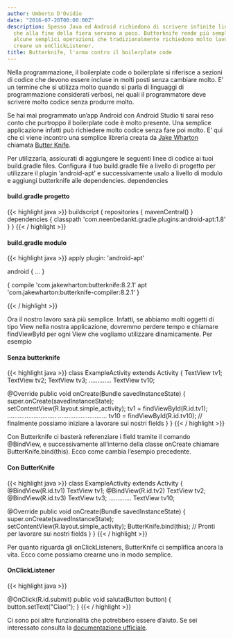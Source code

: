 ```yaml
---
author: Umberto D'Ovidio
date: "2016-07-20T00:00:00Z"
description: Spesso Java ed Android richiedono di scrivere infinite linee di codice
  che alla fine della fiera servono a poco. Butterknife rende più semplice effettuare
  alcune semplici operazioni che tradizionalmente richiedono molto lavoro, come il
  creare un onClickListener.
title: Butterknife, l'arma contro il boilerplate code
---
```


Nella programmazione, il boilerplate code o boilerplate si riferisce a sezioni di codice che devono essere incluse in molti posti senza cambiare molto. E’ un termine che si utilizza molto quando si parla di linguaggi di programmazione considerati verbosi, nei quali il programmatore deve scrivere molto codice senza produrre molto.
<!--more-->

Se hai mai programmato un’app Android con Android Studio ti sarai reso conto che purtroppo il boilerplate code è molto presente. Una semplice applicazione infatti può richiedere molto codice senza fare poi molto. E’ qui che ci viene incontro una semplice libreria creata da [Jake Wharton](http://jakewharton.com/) chiamata [Butter Knife](https://github.com/JakeWharton/butterknife).

Per utilizzarla, assicurati di aggiungere le seguenti linee di codice ai tuoi build.gradle files. Configura il tuo build.gradle file a livello di progetto per utilizzare il plugin ‘android-apt’ e successivamente usalo a livello di modulo e aggiungi butterknife alle dependencies.
dependencies

#### build.gradle progetto

{{< highlight java >}}
buildscript {
  repositories {
    mavenCentral()
   }
  dependencies {
    classpath 'com.neenbedankt.gradle.plugins:android-apt:1.8'
  }
}
{{< / highlight >}}

#### build.gradle modulo

{{< highlight java >}}
apply plugin: 'android-apt'

android {
  ...
}

 {
  compile 'com.jakewharton:butterknife:8.2.1'
  apt 'com.jakewharton:butterknife-compiler:8.2.1'
}

{{< / highlight >}}

Ora il nostro lavoro sarà più semplice. Infatti, se abbiamo molti oggetti di tipo View nella nostra applicazione, dovremmo perdere tempo e chiamare findViewById per ogni View che vogliamo utilizzare dinamicamente. Per esempio

#### Senza butterknife

{{< highlight java >}}
class ExampleActivity extends Activity {
  TextView tv1;
  TextView tv2;
  TextView tv3;
  .............
  TextView  tv10;


  @Override public void onCreate(Bundle savedInstanceState) {
    super.onCreate(savedInstanceState);
    setContentView(R.layout.simple_activity);
    tv1 = findViewById(R.id.tv1);
    ............................
    ............................
    tv10 = findViewById(R.id.tv10);
    // finalmente possiamo iniziare a lavorare sui nostri fields
  }
}
{{< / highlight >}}

Con Butterknife ci basterà referenziare i field tramite il comando @BindView, e successivamente all’interno della classe onCreate chiamare ButterKnife.bind(this). Ecco come cambia l’esempio precedente.

#### Con ButterKnife

{{< highlight java >}}
class ExampleActivity extends Activity {
 @BindView(R.id.tv1) TextView tv1;
 @BindView(R.id.tv2) TextView tv2;
 @BindView(R.id.tv3) TextView tv3;
 .............
 TextView  tv10;


 @Override public void onCreate(Bundle savedInstanceState) {
   super.onCreate(savedInstanceState);
   setContentView(R.layout.simple_activity);
   ButterKnife.bind(this);
   // Pronti per lavorare sui nostri fields
 }
}
{{< / highlight >}}


Per quanto riguarda gli onClickListeners, ButterKnife ci semplifica ancora la vita. Ecco come possiamo crearne uno in modo semplice.

#### OnClickListener

{{< highlight java >}}

@OnClick(R.id.submit)
public void saluta(Button button) {
  button.setText("Ciao!");
}
{{< / highlight >}}


Ci sono poi altre funzionalità che potrebbero essere d’aiuto. Se sei interessato consulta la [documentazione ufficiale](http://jakewharton.github.io/butterknife/).
